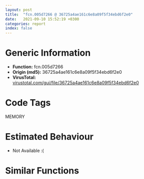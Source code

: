 ```yaml
---
layout: post
title:  "fcn.005d7266 @ 36725a4ae161c6e8a09f5f34ebd6f2e0"
date:   2021-09-10 15:52:19 +0300
categories: report
index: false
---
```


# Generic Information
- **Function:** fcn.005d7266
- **Origin (md5):** 36725a4ae161c6e8a09f5f34ebd6f2e0
- **VirusTotal:** [virustotal.com/gui/file/36725a4ae161c6e8a09f5f34ebd6f2e0][virustotal_ref]

# Code Tags
<span class="tag" id="MEMORY">MEMORY</span>


# Estimated Behaviour
<ul><li class="bhv-desc" id="na">Not Available :(</li></ul>

# Similar Functions
<script type="text/javascript" src="https://www.gstatic.com/charts/loader.js"></script>
<script type="text/javascript">

    google.charts.load('current', {'packages':['corechart']});
    google.charts.setOnLoadCallback(drawChart);

    function drawChart() {
    var data = new google.visualization.DataTable();
        data.addColumn('number', 'X');
        data.addColumn('number', 'Y');
        data.addColumn({type: 'string', role: 'tooltip', 'p': {'html': true}});
        data.addColumn({'type': 'string', 'role': 'style'});
        
        data.addRows([
    [-93.5870590209961, -2.678258180618286, '<b><a href="/report/fcn.005d7266@36725a4ae161c6e8a09f5f34ebd6f2e0">fcn.005d7266</a><br>@36725a4ae161c6e8a09f5f34ebd6f2e0</b><br>', 'point { fill-color: #e0440e; }'],
[66.63330841064453, 24.491416931152344, '<b><a href="/report/fcn.00407b2b@7dd153bad1771b9e8d5266a341ebf949">fcn.00407b2b</a><br>@7dd153bad1771b9e8d5266a341ebf949</b><br>', 'null'],
[-150.1699676513672, -155.01731872558594, '<b><a href="/report/fcn.00504260@557dcbbf2711fedc520328fbbc657056">fcn.00504260</a><br>@557dcbbf2711fedc520328fbbc657056</b><br>', 'null'],
[-37.004539489746094, 149.66282653808594, '<b><a href="/report/fcn.00405f1e@8912a6bd1add3d8b86feb51a00252709">fcn.00405f1e</a><br>@8912a6bd1add3d8b86feb51a00252709</b><br>', 'null'],
[-253.80836486816406, -29.84530258178711, '<b><a href="/report/fcn.0040690b@48bb9a03c360009e9463dfd5be4e0ca0">fcn.0040690b</a><br>@48bb9a03c360009e9463dfd5be4e0ca0</b><br>', 'null'],
[-197.22454833984375, 122.49330139160156, '<b><a href="/report/fcn.005d7266@4179b381a87b74dcd140154f9010ef86">fcn.005d7266</a><br>@4179b381a87b74dcd140154f9010ef86</b><br>', 'null'],
[10.051924705505371, -127.84895324707031, '<b><a href="/report/fcn.0059c9a0@140d3779c34998b2115004c062b02ca8">fcn.0059c9a0</a><br>@140d3779c34998b2115004c062b02ca8</b><br>', 'null'],

        ]);

    var options = {
        title: 'Similarity Plot',
        legend: 'none',
        colors: ['#dedbd9', '#e6693e', '#ec8f6e', '#f3b49f', '#f6c7b6'],
        tooltip: {isHtml: true, trigger: 'both'},
        explorer: {
        actions: ["dragToZoom", "rightClickToReset"],
        },
        chartArea: {
        width: '80%',
        height: '80%'
        },
        width: '100%',
        height: '100%'
    };

    var chart = new google.visualization.ScatterChart(document.getElementById('chart_div'));

    chart.draw(data, options);
    }
    
</script>


<div id="chart_div" style="width: 100%px; height: 100%;"></div>

# Disassembled Code
{% highlight nasm %}

push ebp
mov ebp, esp
sub esp, 0xbc
mov eax, dword[ebp-0x3c]
add eax, dword[ebp-0x14]
mov dword[ebp-0x7c], eax
mov eax, dword[ebp-0x7c]
add eax, dword[ebp-0x2c]
mov dword[ebp-8], eax
mov eax, dword[ebp-0x74]
add eax, dword[ebp-0x10]
mov dword[ebp-0x94], eax
mov eax, dword[ebp-0x80]
add eax, dword[ebp-0x68]
mov dword[ebp-0x48], eax
mov eax, dword[ebp-0x30]
add eax, dword[ebp-0x5c]
mov dword[ebp-0x78], eax
mov eax, dword[ebp-0x4c]
cmp eax, dword[ebp-0x84]
je off.b96
mov eax, dword[ebp-0xc]
cmp eax, dword[ebp-0x6c]
je off.b96
mov eax, dword[ebp-0x44]
cmp eax, dword[ebp-0x10]
je off.b96
mov eax, dword[ebp-0x4c]
add eax, dword[ebp-0x1c]
mov dword[ebp-0x88], eax
mov eax, dword[ebp-0x24]
add eax, dword[ebp-0x20]
mov dword[ebp-8], eax
mov eax, dword[ebp-0x50]
add eax, dword[ebp-0x10]
add eax, dword[ebp-0x24]
mov dword[ebp-0x40], eax
mov eax, dword[ebp-0x30]
add eax, dword[ebp-4]
mov dword[ebp-0x60], eax
mov eax, dword[ebp-0x68]
add eax, dword[ebp-0x10]
add eax, dword[ebp-0x88]
mov dword[ebp-0x30], eax
mov eax, dword[ebp-0x68]
add eax, dword[ebp-8]
add eax, dword[ebp-0x14]
mov dword[ebp-0x80], eax
mov eax, dword[ebp-0x10]
add eax, dword[ebp-0xc]
add eax, dword[ebp-0x44]
mov dword[ebp-0x78], eax
mov eax, dword[ebp-0x80]
add eax, dword[ebp-0x14]
add eax, dword[ebp-8]
mov dword[ebp-0x94], eax
mov eax, dword[ebp-4]
add eax, dword[ebp-0x40]
add eax, dword[ebp-0x18]
mov dword[ebp-0x48], eax
mov eax, dword[ebp-0x5c]
add eax, dword[ebp-0x14]
add eax, dword[ebp-0x14]
mov dword[ebp-8], eax
mov eax, dword[ebp-8]
add eax, dword[ebp-0x3c]
add eax, dword[ebp-0x24]
mov dword[ebp-0x34], eax
mov eax, dword[ebp-0x6c]
add eax, dword[ebp-0x20]
add eax, dword[ebp-0x3c]
mov dword[ebp-0x70], eax
mov eax, dword[ebp-0x20]
add eax, dword[ebp-0xa4]
mov dword[ebp-0x10], eax
mov eax, dword[ebp-0x50]
add eax, dword[ebp-0x38]
mov dword[ebp-0x58], eax
mov eax, dword[ebp-0x94]
cmp eax, dword[ebp-0xa8]
jb off.b269
cmp dword[ebp-0x58], 0
jne off.b284
mov eax, dword[ebp-0xa8]
add eax, dword[ebp-0xa8]
mov dword[ebp-0x60], eax
mov eax, dword[ebp-8]
mov dword[ebp-0xb0], eax
cmp dword[ebp-0xb0], 0x21
je off.b336
cmp dword[ebp-0xb0], 0x3a
je off.b322
cmp dword[ebp-0xb0], 0x64
je off.b347
jmp off.b358
mov eax, dword[ebp-0x84]
add eax, dword[ebp-0x18]
mov dword[ebp-0x5c], eax
jmp off.b367
mov eax, dword[ebp-0x30]
add eax, dword[ebp-0x74]
mov dword[ebp-4], eax
jmp off.b367
mov eax, dword[ebp-0x6c]
add eax, dword[ebp-0x3c]
mov dword[ebp-0x60], eax
jmp off.b367
mov eax, dword[ebp-0x3c]
add eax, dword[ebp-8]
mov dword[ebp-0x10], eax
mov eax, dword[ebp-0x60]
add eax, dword[ebp-0x44]
mov dword[ebp-0x4c], eax
mov eax, dword[ebp-0x44]
mov dword[ebp-0x8c], eax
cmp dword[ebp-0x8c], 0x62
je off.b484
cmp dword[ebp-0x8c], 0x97
je off.b470
cmp dword[ebp-0x8c], 0xba
je off.b512
cmp dword[ebp-0x8c], 0xdc
je off.b501
cmp dword[ebp-0x8c], 0xde
je off.b456
cmp dword[ebp-0x8c], 0x126
je off.b529
jmp off.b540
mov eax, dword[ebp-0x74]
add eax, dword[ebp-8]
add eax, dword[ebp-0x6c]
mov dword[ebp-0x60], eax
jmp off.b549
mov eax, dword[ebp-0x10]
add eax, dword[ebp-0x78]
add eax, dword[ebp-0xc]
mov dword[ebp-8], eax
jmp off.b549
mov eax, dword[ebp-0xc]
add eax, dword[ebp-0x38]
add eax, dword[ebp-0x10]
mov dword[ebp-0x84], eax
jmp off.b549
mov eax, dword[ebp-0x58]
add eax, dword[ebp-0x18]
mov dword[ebp-0x6c], eax
jmp off.b549
mov eax, dword[ebp-0x88]
add eax, dword[ebp-0x30]
add eax, dword[ebp-0x80]
mov dword[ebp-0x5c], eax
jmp off.b549
mov eax, dword[ebp-0x14]
add eax, dword[ebp-0x58]
mov dword[ebp-0x18], eax
jmp off.b549
mov eax, dword[ebp-0x28]
add eax, dword[ebp-0x1c]
mov dword[ebp-0x20], eax
push 0x40
push 0x3000
push 0x3f9eb
push 0
call dword[sym.imp.KERNEL32.dll_VirtualAlloc]
mov dword[ebp-0xac], eax
mov eax, dword[ebp-0x24]
add eax, dword[ebp-0x74]
mov dword[ebp-0x44], eax
mov eax, dword[ebp-0x20]
add eax, dword[ebp-0x58]
mov dword[ebp-0x40], eax
mov eax, dword[ebp-8]
add eax, dword[ebp-0x48]
add eax, dword[ebp-0x10]
mov dword[ebp-0x68], eax
and dword[ebp-4], 0
jmp off.b618
mov eax, dword[ebp-4]
inc eax
mov dword[ebp-4], eax
cmp dword[ebp-4], 2
jae off.b635
mov eax, dword[ebp-0x60]
add eax, dword[ebp-0x5c]
mov dword[ebp-0x18], eax
jmp off.b611
mov eax, dword[ebp-0xc]
add eax, dword[ebp-4]
add eax, dword[ebp-0x30]
mov dword[ebp-0x94], eax
mov eax, dword[ebp-0x40]
add eax, dword[ebp-0x58]
add eax, dword[ebp-0x28]
mov dword[ebp-0x38], eax
mov eax, dword[ebp-0x84]
add eax, dword[ebp-0x74]
add eax, dword[ebp-0x40]
mov dword[ebp-0x20], eax
mov eax, dword[ebp-0x20]
add eax, dword[ebp-0x28]
mov dword[ebp-0x14], eax
mov eax, dword[ebp-0x38]
add eax, dword[ebp-0x80]
mov dword[ebp-0x68], eax
mov eax, dword[ebp-4]
add eax, dword[ebp-0x30]
add eax, dword[ebp-0x20]
mov dword[ebp-0x44], eax
mov eax, dword[ebp-0xac]
add eax, 0x1d000
mov dword[ebp-0xac], eax
mov eax, dword[ebp-0xc]
add eax, dword[ebp-4]
add eax, dword[ebp-4]
mov dword[ebp-0x34], eax
mov eax, dword[ebp-0x34]
add eax, dword[ebp-0x34]
add eax, dword[ebp-0x24]
mov dword[ebp-0xc], eax
mov dword[ebp-0xb4], 0x401000
mov eax, dword[ebp-4]
add eax, dword[ebp-0x24]
mov dword[ebp-8], eax
and dword[ebp-8], 0
jmp off.b780
mov eax, dword[ebp-8]
inc eax
mov dword[ebp-8], eax
cmp dword[ebp-8], 3
jae off.b797
mov eax, dword[ebp-0x1c]
add eax, dword[ebp-0x74]
mov dword[ebp-0x38], eax
jmp off.b773
and dword[ebp-0x54], 0
mov eax, dword[ebp-0x48]
add eax, dword[ebp-0x50]
mov dword[ebp-0xa4], eax
mov eax, dword[ebp-0x60]
add eax, dword[ebp-0x34]
add eax, dword[ebp-0x40]
mov dword[ebp-0x94], eax
mov eax, dword[ebp-0x24]
add eax, dword[ebp-0xc]
add eax, dword[ebp-0x38]
mov dword[ebp-0x58], eax
mov eax, dword[ebp-0x88]
add eax, dword[ebp-0x2c]
add eax, dword[ebp-0x74]
mov dword[ebp-0x34], eax
mov eax, dword[ebp-0x20]
add eax, dword[ebp-0x28]
add eax, dword[ebp-0x10]
mov dword[ebp-0x68], eax
mov dword[ebp-0x9c], 0x68333d17
mov eax, dword[ebp-0x34]
add eax, dword[ebp-0x2c]
add eax, dword[ebp-0xa4]
mov dword[ebp-0x70], eax
mov dword[ebp-0x98], 0xd224c41
mov eax, dword[ebp-0x48]
add eax, dword[ebp-0x2c]
mov dword[ebp-0x24], eax
mov dword[ebp-0x64], 0x68c769dc
mov eax, dword[ebp-0x68]
add eax, dword[ebp-0x2c]
add eax, dword[ebp-8]
mov dword[ebp-0x28], eax
mov eax, dword[ebp-0x34]
add eax, dword[ebp-0x78]
mov dword[ebp-0x6c], eax
mov dword[ebp-0x90], 0xcc9a483c
mov eax, dword[ebp-0x24]
add eax, dword[ebp-0x14]
mov dword[ebp-0x18], eax
mov eax, dword[ebp-0x28]
add eax, dword[ebp-0x88]
mov dword[ebp-0x7c], eax
mov eax, dword[ebp-0x1c]
add eax, dword[ebp-0x44]
add eax, dword[ebp-0x1c]
mov dword[ebp-0x34], eax
and dword[ebp-0x54], 0
cmp dword[ebp-0x54], 0xaa10
jae off.b1823
mov eax, dword[ebp-0x20]
mov dword[ebp-0xa0], eax
cmp dword[ebp-0xa0], 0x33
je off.b1086
cmp dword[ebp-0xa0], 0x6e
je off.b1108
cmp dword[ebp-0xa0], 0xaf
je off.b1075
cmp dword[ebp-0xa0], 0xd8
je off.b1064
cmp dword[ebp-0xa0], 0x114
je off.b1097
jmp off.b1122
mov eax, dword[ebp-0x18]
add eax, dword[ebp-0x18]
mov dword[ebp-0x48], eax
jmp off.b1131
mov eax, dword[ebp-4]
add eax, dword[ebp-0x6c]
mov dword[ebp-0x18], eax
jmp off.b1131
mov eax, dword[ebp-8]
add eax, dword[ebp-0x58]
mov dword[ebp-0x4c], eax
jmp off.b1131
mov eax, dword[ebp-0x14]
add eax, dword[ebp-0x3c]
mov dword[ebp-0x2c], eax
jmp off.b1131
mov eax, dword[ebp-0x70]
add eax, dword[ebp-0x18]
add eax, dword[ebp-0x6c]
mov dword[ebp-0x20], eax
jmp off.b1131
mov eax, dword[ebp-0x1c]
add eax, dword[ebp-0x58]
mov dword[ebp-0x80], eax
mov eax, dword[ebp-0x40]
add eax, dword[ebp-0x30]
mov dword[ebp-0xc], eax
mov eax, dword[ebp-0x9c]
add eax, dword[ebp-0x98]
mov dword[ebp-0x9c], eax
mov eax, dword[ebp-0x88]
add eax, dword[ebp-0x38]
add eax, dword[ebp-0xc]
mov dword[ebp-0x10], eax
mov eax, dword[ebp-0x98]
add eax, dword[ebp-0x64]
mov dword[ebp-0x98], eax
mov eax, dword[ebp-0x64]
xor eax, dword[ebp-0x90]
mov dword[ebp-0x64], eax
mov eax, dword[ebp-0x50]
add eax, dword[ebp-0x30]
add eax, dword[ebp-0xc]
mov dword[ebp-0x58], eax
cmp dword[ebp-0x44], 0
jae off.b1226
mov eax, dword[ebp-0x7c]
cmp eax, dword[ebp-0x20]
ja off.b1234
mov eax, dword[ebp-0x4c]
cmp eax, dword[ebp-0x34]
jb off.b1249
mov eax, dword[ebp-0x84]
add eax, dword[ebp-0x60]
add eax, dword[ebp-0x24]
mov dword[ebp-0x4c], eax
mov eax, dword[ebp-0x64]
xor eax, dword[ebp-0x90]
mov dword[ebp-0x64], eax
mov eax, dword[ebp-0x48]
add eax, dword[ebp-0x18]
add eax, dword[ebp-0x30]
mov dword[ebp-0x60], eax
mov eax, dword[ebp-0x74]
add eax, dword[ebp-0xc]
mov dword[ebp-0x44], eax
mov eax, dword[ebp-0x90]
add eax, dword[ebp-0x9c]
mov dword[ebp-0x90], eax
mov eax, dword[ebp-0x64]
add eax, dword[ebp-0x98]
mov dword[ebp-0x64], eax
and dword[ebp-0x14], 0
jmp off.b1325
mov eax, dword[ebp-0x14]
inc eax
mov dword[ebp-0x14], eax
cmp dword[ebp-0x14], 3
jae off.b1345
mov eax, dword[ebp-0xa4]
add eax, dword[ebp-0x70]
mov dword[ebp-0x20], eax
jmp off.b1318
mov eax, dword[ebp-0x64]
xor eax, dword[ebp-0x98]
mov dword[ebp-0x64], eax
mov eax, dword[ebp-0x24]
add eax, dword[ebp-0x1c]
mov dword[ebp-0x40], eax
mov eax, dword[ebp-0x94]
add eax, dword[ebp-0x2c]
mov dword[ebp-0x78], eax
mov eax, dword[ebp-0x90]
add eax, dword[ebp-0x9c]
mov dword[ebp-0x90], eax
mov eax, dword[ebp-0x1c]
add eax, dword[ebp-0x38]
mov dword[ebp-0x3c], eax
mov eax, dword[ebp-0x1c]
add eax, dword[ebp-0x20]
mov dword[ebp-0x38], eax
mov eax, dword[ebp-0x7c]
add eax, dword[ebp-0x40]
mov dword[ebp-0x70], eax
mov eax, dword[ebp-0x44]
add eax, dword[ebp-0x2c]
add eax, dword[ebp-0xc]
mov dword[ebp-0x40], eax
mov eax, dword[ebp-0xac]
add eax, dword[ebp-0x54]
mov dword[ebp-0xbc], eax
mov eax, dword[ebp-0x48]
add eax, dword[ebp-4]
add eax, dword[ebp-0x50]
mov dword[ebp-0x80], eax
mov eax, dword[ebp-4]
add eax, dword[ebp-0x5c]
mov dword[ebp-0x34], eax
mov eax, dword[ebp-0x74]
add eax, dword[ebp-0x50]
mov dword[ebp-0x60], eax
mov eax, dword[ebp-0xb4]
add eax, dword[ebp-0x54]
mov dword[ebp-0xb8], eax
mov eax, dword[ebp-4]
add eax, dword[ebp-0x1c]
mov dword[ebp-0xa8], eax
mov eax, dword[ebp-0x84]
add eax, dword[ebp-0x50]
mov dword[ebp-4], eax
mov eax, dword[ebp-0x4c]
add eax, dword[ebp-0x5c]
mov dword[ebp-0xc], eax
mov eax, dword[ebp-0x4c]
add eax, dword[ebp-0xa4]
mov dword[ebp-0x10], eax
mov eax, dword[ebp-0xb8]
mov eax, dword[eax]
xor eax, dword[ebp-0x9c]
mov ecx, dword[ebp-0xbc]
mov dword[ecx], eax
mov eax, dword[ebp-0x30]
add eax, dword[ebp-0xc]
add eax, dword[ebp-0x28]
mov dword[ebp-8], eax
mov eax, dword[ebp-0x6c]
add eax, dword[ebp-0x1c]
mov dword[ebp-0x38], eax
mov eax, dword[ebp-0x4c]
add eax, dword[ebp-0x24]
add eax, dword[ebp-0x3c]
mov dword[ebp-0x28], eax
mov eax, dword[ebp-0x14]
add eax, dword[ebp-0x28]
mov dword[ebp-0xc], eax
mov eax, dword[ebp-0x3c]
add eax, dword[ebp-0x7c]
mov dword[ebp-0x78], eax
mov eax, dword[ebp-0x5c]
add eax, dword[ebp-0x2c]
add eax, dword[ebp-0x4c]
mov dword[ebp-0x7c], eax
mov eax, dword[ebp-0xc]
add eax, dword[ebp-0x70]
add eax, dword[ebp-0x5c]
mov dword[ebp-0x48], eax
mov eax, dword[ebp-0x54]
sub eax, 0xc1e17
mov dword[ebp-0x54], eax
mov eax, dword[ebp-0xa4]
cmp eax, dword[ebp-0x78]
je off.b1684
mov eax, dword[ebp-0x20]
cmp eax, dword[ebp-0x18]
jb off.b1684
mov eax, dword[ebp-0x40]
cmp eax, dword[ebp-0x2c]
jne off.b1684
mov eax, dword[ebp-0x14]
add eax, dword[ebp-0x1c]
mov dword[ebp-0x60], eax
cmp dword[ebp-0x80], 0
je off.b1718
mov eax, dword[ebp-0x28]
cmp eax, dword[ebp-0x3c]
je off.b1718
mov eax, dword[ebp-0x50]
cmp eax, dword[ebp-4]
je off.b1718
mov eax, dword[ebp-0x3c]
add eax, dword[ebp-0x70]
add eax, dword[ebp-0x28]
mov dword[ebp-0x10], eax
mov eax, dword[ebp-0x18]
add eax, dword[ebp-0x34]
mov dword[ebp-0x5c], eax
mov eax, dword[ebp-0x1c]
add eax, dword[ebp-0x50]
mov dword[ebp-0x40], eax
mov eax, dword[ebp-0x18]
add eax, dword[ebp-0x38]
mov dword[ebp-4], eax
mov eax, dword[ebp-0x68]
add eax, dword[ebp-0x28]
mov dword[ebp-0x30], eax
mov eax, dword[ebp-0x14]
add eax, dword[ebp-0x78]
mov dword[ebp-0x84], eax
mov eax, dword[ebp-0x28]
add eax, dword[ebp-0x48]
mov dword[ebp-0x10], eax
mov eax, dword[ebp-0x44]
add eax, dword[ebp-0x5c]
mov dword[ebp-0x1c], eax
mov eax, dword[ebp-0x50]
add eax, dword[ebp-0x88]
mov dword[ebp-0x70], eax
mov eax, dword[ebp-0x54]
add eax, 0x274c1
mov dword[ebp-0x54], eax
mov eax, dword[ebp-0x54]
add eax, 0x9a95a
mov dword[ebp-0x54], eax
jmp off.b986
mov eax, dword[ebp-0x38]
cmp eax, dword[ebp-8]
jae off.b1850
mov eax, dword[ebp-4]
cmp eax, dword[ebp-0x58]
jae off.b1850
mov eax, dword[ebp-0x48]
cmp eax, dword[ebp-0x94]
jae off.b1862
mov eax, dword[ebp-0x24]
add eax, dword[ebp-0x30]
add eax, dword[ebp-0x70]
mov dword[ebp-0x2c], eax
mov eax, dword[ebp-0xac]
add eax, 0x8984
mov dword[0x5e1b2c], eax
mov eax, dword[ebp-0x18]
add eax, dword[ebp-0x2c]
add eax, dword[ebp-0x34]
mov dword[ebp-0x88], eax
mov eax, dword[ebp-0x1c]
add eax, dword[ebp-0x84]
add eax, dword[ebp-0x4c]
mov dword[ebp-0x7c], eax
mov eax, dword[ebp-0x28]
add eax, dword[ebp-0x68]
add eax, dword[ebp-0x48]
mov dword[ebp-0xa8], eax
mov eax, dword[ebp-0x50]
add eax, dword[ebp-0x10]
add eax, dword[ebp-0x30]
mov dword[ebp-0x78], eax
mov eax, dword[ebp-0x68]
add eax, dword[ebp-0x3c]
add eax, dword[ebp-0x2c]
mov dword[ebp-0x44], eax
mov eax, dword[ebp-0x24]
add eax, dword[ebp-0x24]
add eax, dword[ebp-0x2c]
mov dword[ebp-0x4c], eax
mov esp, ebp
pop ebp
ret

{% endhighlight %}

[virustotal_ref]: https://www.virustotal.com/gui/file/36725a4ae161c6e8a09f5f34ebd6f2e0